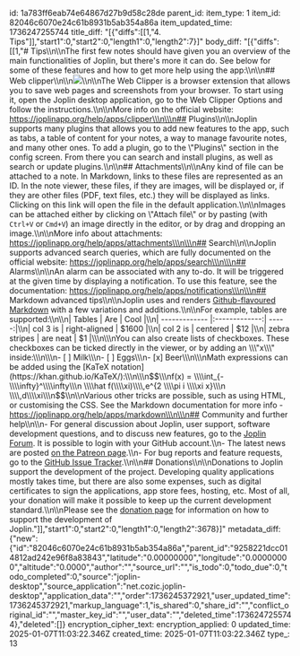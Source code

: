 id: 1a783ff6eab74e64867d27b9d58c28de
parent_id: 
item_type: 1
item_id: 82046c6070e24c61b8931b5ab354a86a
item_updated_time: 1736247255744
title_diff: "[{\"diffs\":[[1,\"4. Tips\"]],\"start1\":0,\"start2\":0,\"length1\":0,\"length2\":7}]"
body_diff: "[{\"diffs\":[[1,\"# Tips\\\n\\\nThe first few notes should have given you an overview of the main functionalities of Joplin, but there's more it can do. See below for some of these features and how to get more help using the app:\\\n\\\n## Web clipper\\\n\\\n![](:/61887e29bdc541d28a575dd39c1b26c9)\\\n\\\nThe Web Clipper is a browser extension that allows you to save web pages and screenshots from your browser. To start using it, open the Joplin desktop application, go to the Web Clipper Options and follow the instructions.\\\n\\\nMore info on the official website: https://joplinapp.org/help/apps/clipper\\\n\\\n## Plugins\\\n\\\nJoplin supports many plugins that allows you to add new features to the app, such as tabs, a table of content for your notes, a way to manage favourite notes, and many other ones. To add a plugin, go to the \\\"Plugins\\\" section in the config screen. From there you can search and install plugins, as well as search or update plugins.\\\n\\\n## Attachments\\\n\\\nAny kind of file can be attached to a note. In Markdown, links to these files are represented as an ID. In the note viewer, these files, if they are images, will be displayed or, if they are other files (PDF, text files, etc.) they will be displayed as links. Clicking on this link will open the file in the default application.\\\n\\\nImages can be attached either by clicking on \\\"Attach file\\\" or by pasting (with `Ctrl+V` or `Cmd+V`) an image directly in the editor, or by drag and dropping an image.\\\n\\\nMore info about attachments: https://joplinapp.org/help/apps/attachments\\\n\\\n## Search\\\n\\\nJoplin supports advanced search queries, which are fully documented on the official website: https://joplinapp.org/help/apps/search\\\n\\\n## Alarms\\\n\\\nAn alarm can be associated with any to-do. It will be triggered at the given time by displaying a notification. To use this feature, see the documentation: https://joplinapp.org/help/apps/notifications\\\n\\\n## Markdown advanced tips\\\n\\\nJoplin uses and renders [Github-flavoured Markdown](https://joplinapp.org/help/apps/markdown) with a few variations and additions.\\\n\\\nFor example, tables are supported:\\\n\\\n| Tables        | Are           | Cool  |\\\n| ------------- |:-------------:| -----:|\\\n| col 3 is      | right-aligned | $1600 |\\\n| col 2 is      | centered      |   $12 |\\\n| zebra stripes | are neat      |    $1 |\\\n\\\nYou can also create lists of checkboxes. These checkboxes can be ticked directly in the viewer, or by adding an \\\"x\\\" inside:\\\n\\\n- [ ] Milk\\\n- [ ] Eggs\\\n- [x] Beer\\\n\\\nMath expressions can be added using the [KaTeX notation](https://khan.github.io/KaTeX/):\\\n\\\n$$\\\nf(x) = \\\\int_{-\\\\infty}^\\\\infty\\\n    \\\\hat f(\\\\xi)\\\\,e^{2 \\\\pi i \\\\xi x}\\\n    \\\\,d\\\\xi\\\n$$\\\n\\\nVarious other tricks are possible, such as using HTML, or customising the CSS. See the Markdown documentation for more info - https://joplinapp.org/help/apps/markdown\\\n\\\n## Community and further help\\\n\\\n- For general discussion about Joplin, user support, software development questions, and to discuss new features, go to the [Joplin Forum](https://discourse.joplinapp.org/). It is possible to login with your GitHub account.\\\n- The latest news are posted [on the Patreon page](https://www.patreon.com/joplin).\\\n- For bug reports and feature requests, go to the [GitHub Issue Tracker](https://github.com/laurent22/joplin/issues).\\\n\\\n## Donations\\\n\\\nDonations to Joplin support the development of the project. Developing quality applications mostly takes time, but there are also some expenses, such as digital certificates to sign the applications, app store fees, hosting, etc. Most of all, your donation will make it possible to keep up the current development standard.\\\n\\\nPlease see the [donation page](https://joplinapp.org/donate/) for information on how to support the development of Joplin.\"]],\"start1\":0,\"start2\":0,\"length1\":0,\"length2\":3678}]"
metadata_diff: {"new":{"id":"82046c6070e24c61b8931b5ab354a86a","parent_id":"9258221dcc014812ad242e96f8a83843","latitude":"0.00000000","longitude":"0.00000000","altitude":"0.0000","author":"","source_url":"","is_todo":0,"todo_due":0,"todo_completed":0,"source":"joplin-desktop","source_application":"net.cozic.joplin-desktop","application_data":"","order":1736245372921,"user_updated_time":1736245372921,"markup_language":1,"is_shared":0,"share_id":"","conflict_original_id":"","master_key_id":"","user_data":"","deleted_time":1736247255744},"deleted":[]}
encryption_cipher_text: 
encryption_applied: 0
updated_time: 2025-01-07T11:03:22.346Z
created_time: 2025-01-07T11:03:22.346Z
type_: 13